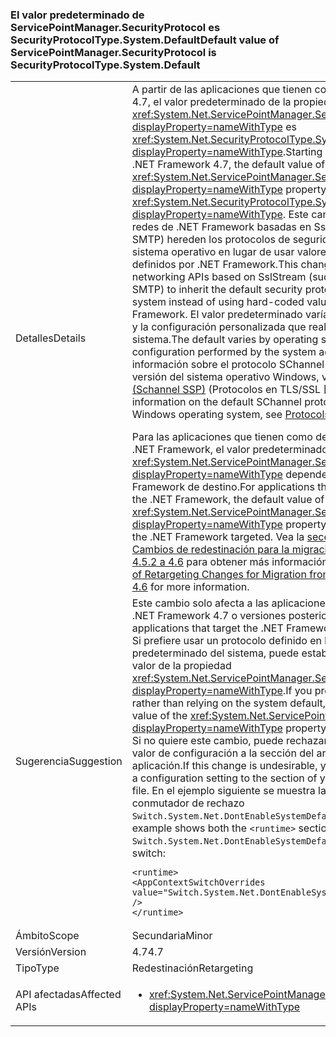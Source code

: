 ### <a name="default-value-of-servicepointmanagersecurityprotocol-is-securityprotocoltypesystemdefault"></a><span data-ttu-id="eb269-101">El valor predeterminado de ServicePointManager.SecurityProtocol es SecurityProtocolType.System.Default</span><span class="sxs-lookup"><span data-stu-id="eb269-101">Default value of ServicePointManager.SecurityProtocol is SecurityProtocolType.System.Default</span></span>

|   |   |
|---|---|
|<span data-ttu-id="eb269-102">Detalles</span><span class="sxs-lookup"><span data-stu-id="eb269-102">Details</span></span>|<span data-ttu-id="eb269-103">A partir de las aplicaciones que tienen como destino .NET Framework 4.7, el valor predeterminado de la propiedad <xref:System.Net.ServicePointManager.SecurityProtocol?displayProperty=nameWithType> es <xref:System.Net.SecurityProtocolType.SystemDefault?displayProperty=nameWithType>.</span><span class="sxs-lookup"><span data-stu-id="eb269-103">Starting with apps that target the .NET Framework 4.7, the default value of the <xref:System.Net.ServicePointManager.SecurityProtocol?displayProperty=nameWithType> property is <xref:System.Net.SecurityProtocolType.SystemDefault?displayProperty=nameWithType>.</span></span> <span data-ttu-id="eb269-104">Este cambio permite que las API para redes de .NET Framework basadas en SslStream (como FTP, HTTPS y SMTP) hereden los protocolos de seguridad predeterminados del sistema operativo en lugar de usar valores codificados de forma rígida definidos por .NET Framework.</span><span class="sxs-lookup"><span data-stu-id="eb269-104">This change allows .NET Framework networking APIs based on SslStream (such as FTP, HTTPS, and SMTP) to inherit the default security protocols from the operating system instead of using hard-coded values defined by the .NET Framework.</span></span> <span data-ttu-id="eb269-105">El valor predeterminado varía según el sistema operativo y la configuración personalizada que realice el administrador del sistema.</span><span class="sxs-lookup"><span data-stu-id="eb269-105">The default varies by operating system and any custom configuration performed by the system administrator.</span></span> <span data-ttu-id="eb269-106">Para obtener información sobre el protocolo SChannel predeterminado en cada versión del sistema operativo Windows, vea [Protocols in TLS/SSL (Schannel SSP)](https://msdn.microsoft.com/library/windows/desktop/mt808159.aspx) (Protocolos en TLS/SSL [Schannel SSP]).</span><span class="sxs-lookup"><span data-stu-id="eb269-106">For information on the default SChannel protocol in each version of the Windows operating system, see [Protocols in TLS/SSL (Schannel SSP)](https://msdn.microsoft.com/library/windows/desktop/mt808159.aspx).</span></span></p><span data-ttu-id="eb269-107">Para las aplicaciones que tienen como destino una versión anterior de .NET Framework, el valor predeterminado de la propiedad <xref:System.Net.ServicePointManager.SecurityProtocol?displayProperty=nameWithType> depende de la versión de .NET Framework de destino.</span><span class="sxs-lookup"><span data-stu-id="eb269-107">For applications that target an earlier version of the .NET Framework, the default value of the <xref:System.Net.ServicePointManager.SecurityProtocol?displayProperty=nameWithType> property depends on the version of the .NET Framework targeted.</span></span> <span data-ttu-id="eb269-108">Vea la [sección Redes del artículo Cambios de redestinación para la migración desde .NET Framework 4.5.2 a 4.6](~/docs/framework/migration-guide/retargeting/4.5.2-4.6.md#networking) para obtener más información.</span><span class="sxs-lookup"><span data-stu-id="eb269-108">See the [Networking section of Retargeting Changes for Migration from .NET Framework 4.5.2 to 4.6](~/docs/framework/migration-guide/retargeting/4.5.2-4.6.md#networking) for more information.</span></span>|
|<span data-ttu-id="eb269-109">Sugerencia</span><span class="sxs-lookup"><span data-stu-id="eb269-109">Suggestion</span></span>|<span data-ttu-id="eb269-110">Este cambio solo afecta a las aplicaciones que tienen como destino .NET Framework 4.7 o versiones posteriores.</span><span class="sxs-lookup"><span data-stu-id="eb269-110">This change affects applications that target the .NET Framework 4.7 or later versions.</span></span> </br><span data-ttu-id="eb269-111">Si prefiere usar un protocolo definido en lugar de basarse en el valor predeterminado del sistema, puede establecer de forma explícita el valor de la propiedad <xref:System.Net.ServicePointManager.SecurityProtocol?displayProperty=nameWithType>.</span><span class="sxs-lookup"><span data-stu-id="eb269-111">If you prefer to use a defined protocol rather than relying on the system default, you can explicitly set the value of the <xref:System.Net.ServicePointManager.SecurityProtocol?displayProperty=nameWithType> property.</span></span></br><span data-ttu-id="eb269-112">Si no quiere este cambio, puede rechazarlo mediante la adición de un valor de configuración a la sección [<runtime>](~/docs/framework/configure-apps/file-schema/runtime/runtime-element.md) del archivo de configuración de la aplicación.</span><span class="sxs-lookup"><span data-stu-id="eb269-112">If this change is undesirable, you can opt out of it by adding a configuration setting to the [<runtime>](~/docs/framework/configure-apps/file-schema/runtime/runtime-element.md) section of your application configuration file.</span></span> <span data-ttu-id="eb269-113">En el ejemplo siguiente se muestra la sección <code>&lt;runtime&gt;</code> y el conmutador de rechazo <code>Switch.System.Net.DontEnableSystemDefaultTlsVersions</code>:</span><span class="sxs-lookup"><span data-stu-id="eb269-113">The following example shows both the <code>&lt;runtime&gt;</code> section and the <code>Switch.System.Net.DontEnableSystemDefaultTlsVersions</code> opt-out switch:</span></span><pre><code class="lang-xml">&lt;runtime&gt;&#13;&#10;&lt;AppContextSwitchOverrides value=&quot;Switch.System.Net.DontEnableSystemDefaultTlsVersions=true&quot; /&gt;&#13;&#10;&lt;/runtime&gt;&#13;&#10;</code></pre>|
|<span data-ttu-id="eb269-114">Ámbito</span><span class="sxs-lookup"><span data-stu-id="eb269-114">Scope</span></span>|<span data-ttu-id="eb269-115">Secundaria</span><span class="sxs-lookup"><span data-stu-id="eb269-115">Minor</span></span>|
|<span data-ttu-id="eb269-116">Versión</span><span class="sxs-lookup"><span data-stu-id="eb269-116">Version</span></span>|<span data-ttu-id="eb269-117">4.7</span><span class="sxs-lookup"><span data-stu-id="eb269-117">4.7</span></span>|
|<span data-ttu-id="eb269-118">Tipo</span><span class="sxs-lookup"><span data-stu-id="eb269-118">Type</span></span>|<span data-ttu-id="eb269-119">Redestinación</span><span class="sxs-lookup"><span data-stu-id="eb269-119">Retargeting</span></span>|
|<span data-ttu-id="eb269-120">API afectadas</span><span class="sxs-lookup"><span data-stu-id="eb269-120">Affected APIs</span></span>|<ul><li><xref:System.Net.ServicePointManager.SecurityProtocol?displayProperty=nameWithType></li></ul>|

